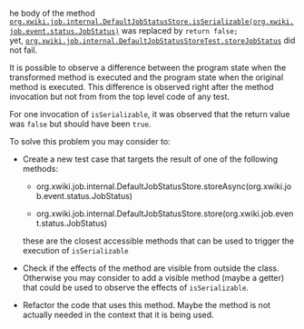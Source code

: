 he body of the method [`org.xwiki.job.internal.DefaultJobStatusStore.isSerializable(org.xwiki.job.event.status.JobStatus)`](https://github.com/xwiki/xwiki-commons/blob/23e8a823decc3eec9e20fd5332e78041399e52d1/xwiki-commons-core/xwiki-commons-job/src/main/java/org/xwiki/job/internal/DefaultJobStatusStore.java) 
was  replaced by  `return false;`  
yet,  [`org.xwiki.job.internal.DefaultJobStatusStoreTest.storeJobStatus`](https://github.com/xwiki/xwiki-commons/blob/23e8a823decc3eec9e20fd5332e78041399e52d1/xwiki-commons-core/xwiki-commons-job/src/test/java/org/xwiki/job/internal/DefaultJobStatusStoreTest.java) did not fail. 

It is possible to observe a difference between the program state when the transformed method is executed and the program state when the original method is executed. This difference is observed right after the method invocation but not from from the top level code of any test.


For one invocation of `isSerializable`, it was observed that the return value  was `false` but should have been `true`.

To solve this problem you may consider to:

* Create a new test case that targets the result of one of the following methods:
    
    - org.xwiki.job.internal.DefaultJobStatusStore.storeAsync(org.xwiki.job.event.status.JobStatus)
    
    - org.xwiki.job.internal.DefaultJobStatusStore.store(org.xwiki.job.event.status.JobStatus)
    
    these are the closest accessible methods that can be used to trigger the execution of `isSerializable`


* Check if the effects of the method are visible from outside the class. Otherwise you may consider to add a visible method (maybe a getter) that could be used to observe the effects of `isSerializable`.

* Refactor the code that uses this method. Maybe the method is not actually needed in the context that it is being used.
